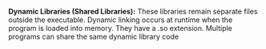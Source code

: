 **Dynamic Libraries (Shared Libraries):**
These libraries remain separate files outside the executable.
Dynamic linking occurs at runtime when the program is loaded into memory.
They have a .so extension.
Multiple programs can share the same dynamic library code
